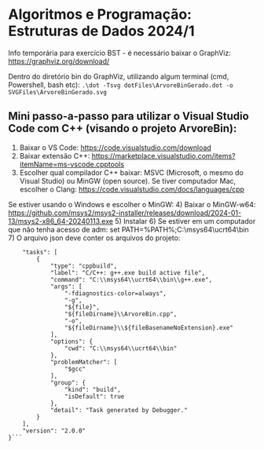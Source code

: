 # Algoritmos e Programação: Estruturas de Dados 2024/1

Info temporária para exercício BST - é necessário baixar o GraphViz: https://graphviz.org/download/ 

Dentro do diretório bin do GraphViz, utilizando algum terminal (cmd, Powershell, bash etc): 
```.\dot -Tsvg dotFiles\ArvoreBinGerado.dot -o SVGFiles\ArvoreBinGerado.svg```

## Mini passo-a-passo para utilizar o Visual Studio Code com C++ (visando o projeto ArvoreBin):
1) Baixar o VS Code: https://code.visualstudio.com/download
2) Baixar extensão C++: https://marketplace.visualstudio.com/items?itemName=ms-vscode.cpptools
3) Escolher qual compilador C++ baixar: MSVC (Microsoft, o mesmo do Visual Studio) ou MinGW (open source). Se tiver computador Mac, escolher o Clang: https://code.visualstudio.com/docs/languages/cpp

Se estiver usando o Windows e escolher o MinGW:
4) Baixar o MinGW-w64: https://github.com/msys2/msys2-installer/releases/download/2024-01-13/msys2-x86_64-20240113.exe
5) Instalar
6) Se estiver em um computador que não tenha acesso de adm:
set PATH=%PATH%;C:\msys64\ucrt64\bin
7) O arquivo json deve conter os arquivos do projeto:
```{
    "tasks": [
        {
            "type": "cppbuild",
            "label": "C/C++: g++.exe build active file",
            "command": "C:\\msys64\\ucrt64\\bin\\g++.exe",
            "args": [
                "-fdiagnostics-color=always",
                "-g",
                "${file}",
                "${fileDirname}\\ArvoreBin.cpp",
                "-o",
                "${fileDirname}\\${fileBasenameNoExtension}.exe"
            ],
            "options": {
                "cwd": "C:\\msys64\\ucrt64\\bin"
            },
            "problemMatcher": [
                "$gcc"
            ],
            "group": {
                "kind": "build",
                "isDefault": true
            },
            "detail": "Task generated by Debugger."
        }
    ],
    "version": "2.0.0"
}```

